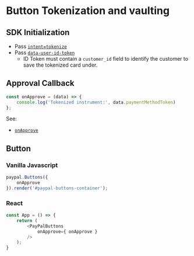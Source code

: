 # Button Tokenization and vaulting

## SDK Initialization

- Pass [`intent=tokenize`](../../initialization.md#intent)
- Pass [`data-user-id-token`](../../initialization.md#data-user-id-token)
  - ID Token must contain a `customer_id` field to identify the customer to save the tokenized card under.

## Approval Callback

```javascript
const onApprove = (data) => {
    console.log('Tokenized instrument:', data.paymentMethodToken)
};
```

See:

- [`onApprove`](../../callbacks/onApprove-tokenize.md)

## Button

### Vanilla Javascript

```javascript
paypal.Buttons({
    onApprove
}).render('#paypal-buttons-container');
```

### React

```javascript
const App = () => {
    return (
        <PayPalButtons
            onApprove={ onApprove }
        />
    );
}
```

